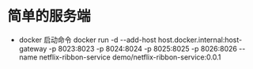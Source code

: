 # 简单的服务端

 * docker 启动命令 
 docker run -d --add-host host.docker.internal:host-gateway -p 8023:8023 -p 8024:8024 -p 8025:8025 -p 8026:8026 --name netflix-ribbon-service demo/netflix-ribbon-service:0.0.1
